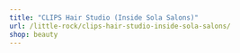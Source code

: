 ```yaml
---
title: "CLIPS Hair Studio (Inside Sola Salons)"
url: /little-rock/clips-hair-studio-inside-sola-salons/
shop: beauty
---
```

